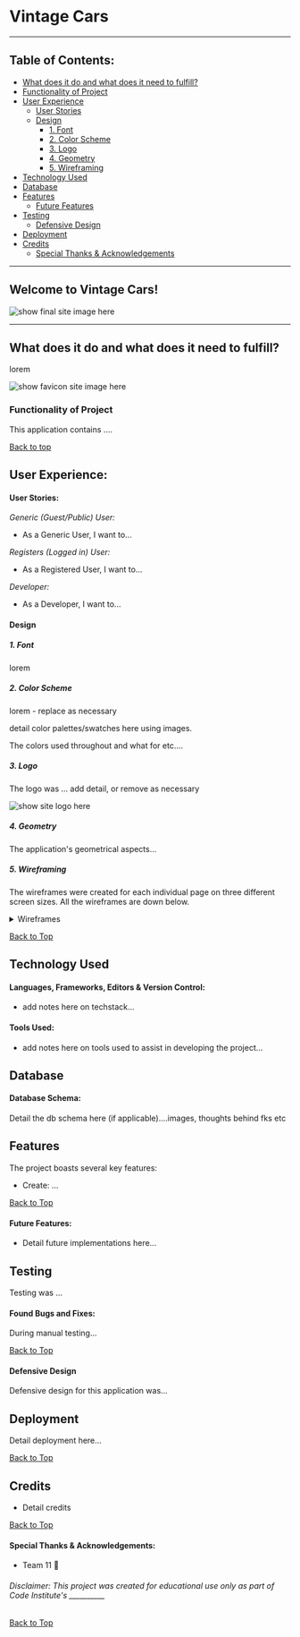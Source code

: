 # Vintage Cars
***
 
## Table of Contents:
* [What does it do and what does it need to fulfill?](#what-does-it-do-and-what-does-it-need-to-fulfill)
* [Functionality of Project](#functionality-of-project)
* [User Experience](#user-experience)
   * [User Stories](#user-stories)
   * [Design](#design)
       * [1. Font](#1-font)
       * [2. Color Scheme](#2-color-scheme)
       * [3. Logo](#3-logo)
       * [4. Geometry](#4-geometry)
       * [5. Wireframing](#5-wireframing)
* [Technology Used](#technology-used)
* [Database](#database)
* [Features](#features)
   * [Future Features](#future-features)
* [Testing](#testing)
   * [Defensive Design](#defensive-design)
* [Deployment](#deployment)
* [Credits](#credits)
   * [Special Thanks & Acknowledgements](#special-thanks--acknowledgements)
 
***
 
## Welcome to Vintage Cars!

![show final site image here](assets/docs/image.png)
 
***
 
## What does it do and what does it need to fulfill?
lorem
 
![show favicon site image here](assets/docs/image.png)
 
### Functionality of Project
This application contains ....
 
[Back to top](#table-of-contents)
 
## User Experience:
 
#### User Stories:
_Generic (Guest/Public) User:_
* As a Generic User, I want to...
 
_Registers (Logged in) User:_
* As a Registered User, I want to...
 
_Developer:_
* As a Developer, I want to...
 
#### Design
 
##### 1. Font
lorem
 
##### 2. Color Scheme
lorem - replace as necessary
 
detail color palettes/swatches here using images.
 
The colors used throughout and what for etc....
 
##### 3. Logo
The logo was ... add detail, or remove as necessary
 
![show site logo here](assets/docs/image.png)
 
##### 4. Geometry
 
The application's geometrical aspects...
 
##### 5. Wireframing
 
The wireframes were created for each individual page on three different screen sizes. All the wireframes are down below.
 
<details>
<summary>Wireframes</summary>
Home page
 
![Home page](#)
 
Wish tree page
 
![Wish tree page](#)
 
Send wishes page
 
![Send wishes page](#)
 
Login/Register page
 
![Login/Register page](#)
 
</details>
 
[Back to Top](#table-of-contents)
 
## Technology Used
 
#### Languages, Frameworks, Editors & Version Control:
 
* add notes here on techstack...
 
#### Tools Used:
 
* add notes here on tools used to assist in developing the project...
 
## Database
 
#### Database Schema:
 
Detail the db schema here (if applicable)....images, thoughts behind fks etc
 
## Features
 
The project boasts several key features:
* Create: ...
 
[Back to Top](#table-of-contents)
 
#### Future Features:
 
* Detail future implementations here...
 
## Testing
 
Testing was ...
 
#### Found Bugs and Fixes:
 
During manual testing...
 
[Back to Top](#table-of-contents)
 
#### Defensive Design
 
Defensive design for this application was...
 
## Deployment
 
Detail deployment here...
 
[Back to Top](#table-of-contents)
 
## Credits
 
* Detail credits
 
[Back to Top](#table-of-contents)
 
#### Special Thanks & Acknowledgements:
 
* Team 11 🤜
 
###### <i>Disclaimer: This project was created for educational use only as part of Code Institute's __________</i>
 
[Back to Top](#table-of-contents)